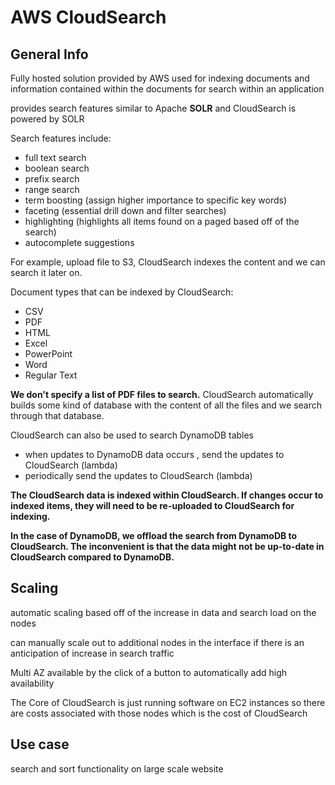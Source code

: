 # AWS CloudSearch

## General Info

Fully hosted solution provided by AWS used for indexing documents and information contained within the documents for search within an application

provides search features similar to Apache **SOLR** and CloudSearch is powered by SOLR

Search features include:

* full text search
* boolean search
* prefix search
* range search
* term boosting (assign higher importance to specific key words)
* faceting (essential drill down and filter searches)
* highlighting (highlights all items found on a paged based off of the search)
* autocomplete suggestions

For example, upload file to S3, CloudSearch indexes the content and we can search it later on.

Document types that can be indexed by CloudSearch:

* CSV
* PDF
* HTML
* Excel
* PowerPoint
* Word
* Regular Text

**We don't specify a list of PDF files to search.** CloudSearch automatically builds some kind of database with the content of all the files and we search through that database.

CloudSearch can also be used to search DynamoDB tables

* when updates to DynamoDB data occurs , send the updates to CloudSearch (lambda)
* periodically send the updates to CloudSearch (lambda)

**The CloudSearch data is indexed within CloudSearch. If changes occur to indexed items, they will need to be re-uploaded to CloudSearch for indexing.**

**In the case of DynamoDB, we offload the search from DynamoDB to CloudSearch. The inconvenient is that the data might not be up-to-date in CloudSearch compared to DynamoDB.**

## Scaling

automatic scaling based off of the increase in data and search load on the nodes

can manually scale out to additional nodes in the interface if there is an anticipation of increase in search traffic

Multi AZ available by the click of a button to automatically add high availability

The Core of CloudSearch is just running software on EC2 instances so there are costs associated with those nodes which is the cost of CloudSearch

## Use case

search and sort functionality on large scale website
